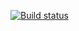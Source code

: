 [![Build status](https://ci.appveyor.com/api/projects/status/rw30g4ldq3i04s2o?svg=true)](https://ci.appveyor.com/project/arbprog/ra-router-menu)